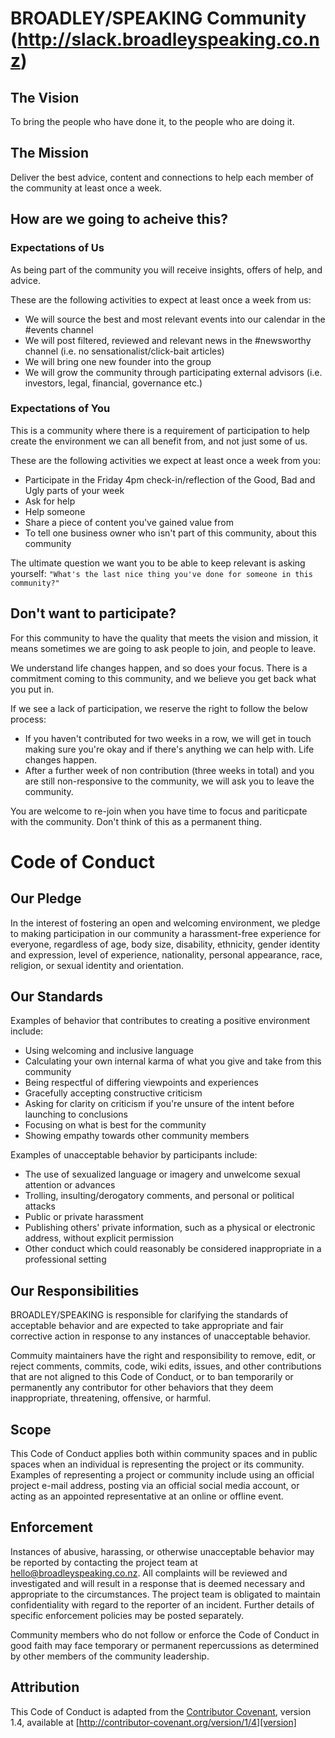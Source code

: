 # BROADLEY/SPEAKING Community (http://slack.broadleyspeaking.co.nz)

## The Vision

To bring the people who have done it, to the people who are doing it.

## The Mission

Deliver the best advice, content and connections to help each member of the community at least once a week.

## How are we going to acheive this?

### Expectations of Us

As being part of the community you will receive insights, offers of help, and advice. 

These are the following activities to expect at least once a week from us:
* We will source the best and most relevant events into our calendar in the #events channel
* We will post filtered, reviewed and relevant news in the #newsworthy channel (i.e. no sensationalist/click-bait articles)
* We will bring one new founder into the group
* We will grow the community through participating external advisors (i.e. investors, legal, financial, governance etc.)

### Expectations of You

This is a community where there is a requirement of participation to help create the environment we can all benefit from, and not just some of us.

These are the following activities we expect at least once a week from you:
* Participate in the Friday 4pm check-in/reflection of the Good, Bad and Ugly parts of your week
* Ask for help
* Help someone
* Share a piece of content you've gained value from
* To tell one business owner who isn't part of this community, about this community

The ultimate question we want you to be able to keep relevant is asking yourself:
 `"What's the last nice thing you've done for someone in this community?"`

## Don't want to participate?

For this community to have the quality that meets the vision and mission, it means sometimes we are going to ask people to join, and people to leave. 

We understand life changes happen, and so does your focus. There is a commitment coming to this community, and we believe you get back what you put in.

If we see a lack of participation, we reserve the right to follow the below process:
* If you haven't contributed for two weeks in a row, we will get in touch making sure you're okay and if there's anything we can help with. Life changes happen.
* After a further week of non contribution (three weeks in total) and you are still non-responsive to the community, we will ask you to leave the community.

You are welcome to re-join when you have time to focus and pariticpate with the community. Don't think of this as a permanent thing.

# Code of Conduct

## Our Pledge

In the interest of fostering an open and welcoming environment, we pledge to making participation in our community a harassment-free experience for everyone, regardless of age, body
size, disability, ethnicity, gender identity and expression, level of experience,
nationality, personal appearance, race, religion, or sexual identity and
orientation.

## Our Standards

Examples of behavior that contributes to creating a positive environment
include:

* Using welcoming and inclusive language
* Calculating your own internal karma of what you give and take from this community
* Being respectful of differing viewpoints and experiences
* Gracefully accepting constructive criticism
* Asking for clarity on criticism if you're unsure of the intent before launching to conclusions
* Focusing on what is best for the community
* Showing empathy towards other community members

Examples of unacceptable behavior by participants include:

* The use of sexualized language or imagery and unwelcome sexual attention or
advances
* Trolling, insulting/derogatory comments, and personal or political attacks
* Public or private harassment
* Publishing others' private information, such as a physical or electronic
  address, without explicit permission
* Other conduct which could reasonably be considered inappropriate in a
  professional setting

## Our Responsibilities

BROADLEY/SPEAKING is responsible for clarifying the standards of acceptable
behavior and are expected to take appropriate and fair corrective action in
response to any instances of unacceptable behavior.

Commuity maintainers have the right and responsibility to remove, edit, or
reject comments, commits, code, wiki edits, issues, and other contributions
that are not aligned to this Code of Conduct, or to ban temporarily or
permanently any contributor for other behaviors that they deem inappropriate,
threatening, offensive, or harmful.

## Scope

This Code of Conduct applies both within community spaces and in public spaces
when an individual is representing the project or its community. Examples of
representing a project or community include using an official project e-mail
address, posting via an official social media account, or acting as an appointed
representative at an online or offline event. 

## Enforcement

Instances of abusive, harassing, or otherwise unacceptable behavior may be
reported by contacting the project team at hello@broadleyspeaking.co.nz. All
complaints will be reviewed and investigated and will result in a response that
is deemed necessary and appropriate to the circumstances. The project team is
obligated to maintain confidentiality with regard to the reporter of an incident.
Further details of specific enforcement policies may be posted separately.

Community members who do not follow or enforce the Code of Conduct in good
faith may face temporary or permanent repercussions as determined by other
members of the community leadership.

## Attribution

This Code of Conduct is adapted from the [Contributor Covenant][homepage], version 1.4,
available at [http://contributor-covenant.org/version/1/4][version]

[homepage]: http://contributor-covenant.org
[version]: http://contributor-covenant.org/version/1/4/
